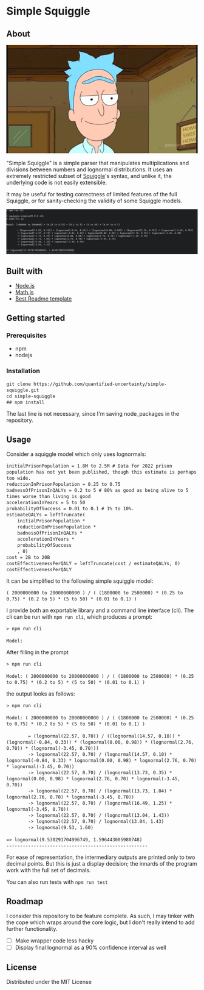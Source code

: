 # Simple Squiggle

## About

![](imgs/simple-rick.jpg)

"Simple Squiggle" is a simple parser that manipulates multiplications and divisions between numbers and lognormal distributions. It uses an extremely restricted subset of [Squiggle](https://github.com/quantified-uncertainty/squiggle)'s syntax, and unlike it, the underlying code is not easily extensible.

It may be useful for testing correctness of limited features of the full Squiggle, or for sanity-checking the validity of some Squiggle models.

![](imgs/simple-squiggle.png)

## Built with

- [Node.js](https://nodejs.org/en/)
- [Math.js](https://mathjs.org/)
- [Best Readme template](https://github.com/othneildrew/Best-README-Template/blob/master/README.md)

## Getting started

### Prerequisites

- npm
- nodejs

### Installation

```
git clone https://github.com/quantified-uncertainty/simple-squiggle.git
cd simple-squiggle
## npm install
```

The last line is not necessary, since I'm saving node_packages in the repository.

## Usage

Consider a squiggle model which only uses lognormals:

```
initialPrisonPopulation = 1.8M to 2.5M # Data for 2022 prison population has not yet been published, though this estimate is perhaps too wide.
reductionInPrisonPopulation = 0.25 to 0.75
badnessOfPrisonInQALYs = 0.2 to 5 # 80% as good as being alive to 5 times worse than living is good
accelerationInYears = 5 to 50
probabilityOfSuccess = 0.01 to 0.1 # 1% to 10%.
estimateQALYs = leftTruncate(
    initialPrisonPopulation *
    reductionInPrisonPopulation *
    badnessOfPrisonInQALYs *
    accelerationInYears *
    probabilityOfSuccess
    , 0)
cost = 2B to 20B
costEffectivenessPerQALY = leftTruncate(cost / estimateQALYs, 0)
costEffectivenessPerQALY
```

It can be simplified to the following simple squiggle model:

```
( 2000000000 to 20000000000 ) / ( (1800000 to 2500000) * (0.25 to 0.75) * (0.2 to 5) * (5 to 50) * (0.01 to 0.1) )
```

I provide both an exportable library and a command line interface (cli). The cli can be run with `npm run cli`, which produces a prompt:

```
> npm run cli

Model:
```

After filling in the prompt

```
> npm run cli

Model: ( 2000000000 to 20000000000 ) / ( (1800000 to 2500000) * (0.25 to 0.75) * (0.2 to 5) * (5 to 50) * (0.01 to 0.1) )
```

the output looks as follows:

```
> npm run cli

Model: ( 2000000000 to 20000000000 ) / ( (1800000 to 2500000) * (0.25 to 0.75) * (0.2 to 5) * (5 to 50) * (0.01 to 0.1) )

        = (lognormal(22.57, 0.70)) / ((lognormal(14.57, 0.10)) * (lognormal(-0.84, 0.33)) * (lognormal(0.00, 0.98)) * (lognormal(2.76, 0.70)) * (lognormal(-3.45, 0.70)))
        -> lognormal(22.57, 0.70) / (lognormal(14.57, 0.10) * lognormal(-0.84, 0.33) * lognormal(0.00, 0.98) * lognormal(2.76, 0.70) * lognormal(-3.45, 0.70))
        -> lognormal(22.57, 0.70) / (lognormal(13.73, 0.35) * lognormal(0.00, 0.98) * lognormal(2.76, 0.70) * lognormal(-3.45, 0.70))
        -> lognormal(22.57, 0.70) / (lognormal(13.73, 1.04) * lognormal(2.76, 0.70) * lognormal(-3.45, 0.70))
        -> lognormal(22.57, 0.70) / (lognormal(16.49, 1.25) * lognormal(-3.45, 0.70))
        -> lognormal(22.57, 0.70) / (lognormal(13.04, 1.43))
        -> lognormal(22.57, 0.70) / lognormal(13.04, 1.43)
        -> lognormal(9.53, 1.60)

=> lognormal(9.530291704996749, 1.596443005980748)
----------------------------------------------------
```

For ease of representation, the intermediary outputs are printed only to two decimal points. But this is just a display decision; the innards of the program work with the full set of decimals.

You can also run tests with `npm run test`

## Roadmap

I consider this repository to be feature complete. As such, I may tinker with the cope which wraps around the core logic, but I don't really intend to add further functionality.

- [ ] Make wrapper code less hacky
- [ ] Display final lognormal as a 90% confidence interval as well

## License

Distributed under the MIT License
